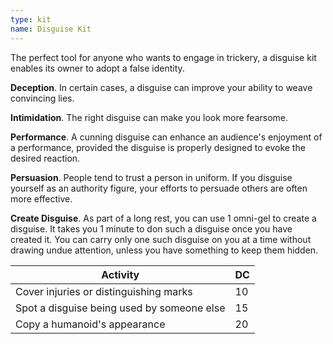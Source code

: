 ```yaml
---
type: kit
name: Disguise Kit
---
```

The perfect tool for anyone who wants to engage in trickery, a disguise kit enables its owner to adopt a false identity.

__Deception__. In certain cases, a disguise can improve your ability to weave convincing lies.

__Intimidation__. The right disguise can make you look more fearsome.

__Performance__. A cunning disguise can enhance an audience's enjoyment of a performance, provided the disguise is properly
designed to evoke the desired reaction.

__Persuasion__. People tend to trust a person in uniform. If you disguise yourself as an authority figure, your efforts
to persuade others are often more effective.

__Create Disguise__. As part of a long rest, you can use 1 omni-gel to create a disguise. It takes you 1 minute to don such a disguise once you have created it.
You can carry only one such disguise on you at a time without drawing undue attention, unless you have something to keep them hidden.

Activity | DC
--- | ---
Cover injuries or distinguishing marks | 10
Spot a disguise being used by someone else | 15
Copy a humanoid's appearance | 20
